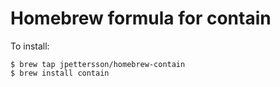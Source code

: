 # Homebrew formula for contain

To install:
```
$ brew tap jpettersson/homebrew-contain
$ brew install contain
```
